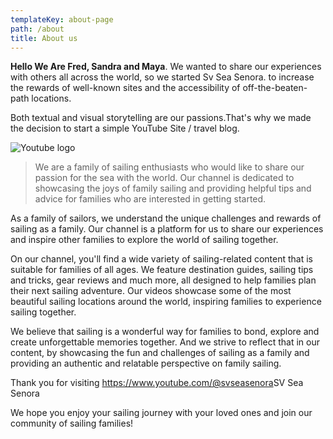 ```yaml
---
templateKey: about-page
path: /about
title: About us
---
```

**Hello We Are Fred, Sandra and Maya**. We wanted to share our experiences with others all across the world, so we started Sv Sea Senora. to increase the rewards of well-known sites and the accessibility of off-the-beaten-path locations.



 Both textual and visual storytelling are our passions.That's why we made the decision to start a simple YouTube Site / travel blog.





![Youtube logo](/img/youtube-logo-png-46020.png "Youtube Logo")

> We are a family of sailing enthusiasts who would like to share our passion for the sea with the world. Our channel is dedicated to showcasing the joys of family sailing and providing helpful tips and advice for families who are interested in getting started.



As a family of sailors, we understand the unique challenges and rewards of sailing as a family. Our channel is a platform for us to share our experiences and inspire other families to explore the world of sailing together.













On our channel, you'll find a wide variety of sailing-related content that is suitable for families of all ages. We feature destination guides, sailing tips and tricks, gear reviews and much more, all designed to help families plan their next sailing adventure. Our videos showcase some of the most beautiful sailing locations around the world, inspiring families to experience sailing together.



We believe that sailing is a wonderful way for families to bond, explore and create unforgettable memories together. And we strive to reflect that in our content, by showcasing the fun and challenges of sailing as a family and providing an authentic and relatable perspective on family sailing.



Thank you for visiting <https://www.youtube.com/@svseasenora>SV Sea Senora

 We hope you enjoy your sailing journey with your loved ones and join our community of sailing families!